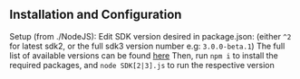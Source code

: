 ## Installation and Configuration
Setup (from ./NodeJS):
Edit SDK version desired in package.json: (either `^2` for latest sdk2, or the full sdk3 version number e.g: `3.0.0-beta.1`)
The full list of available versions can be found [here](https://www.npmjs.com/package/couchbase)
Then, run `npm i` to install the required packages, and `node SDK[2|3].js` to run the respective version
